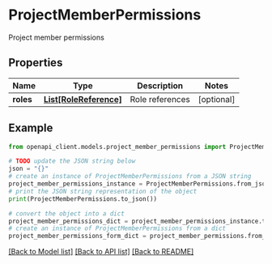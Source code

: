 # ProjectMemberPermissions

Project member permissions

## Properties

Name | Type | Description | Notes
------------ | ------------- | ------------- | -------------
**roles** | [**List[RoleReference]**](RoleReference.md) | Role references | [optional] 

## Example

```python
from openapi_client.models.project_member_permissions import ProjectMemberPermissions

# TODO update the JSON string below
json = "{}"
# create an instance of ProjectMemberPermissions from a JSON string
project_member_permissions_instance = ProjectMemberPermissions.from_json(json)
# print the JSON string representation of the object
print(ProjectMemberPermissions.to_json())

# convert the object into a dict
project_member_permissions_dict = project_member_permissions_instance.to_dict()
# create an instance of ProjectMemberPermissions from a dict
project_member_permissions_form_dict = project_member_permissions.from_dict(project_member_permissions_dict)
```
[[Back to Model list]](../README.md#documentation-for-models) [[Back to API list]](../README.md#documentation-for-api-endpoints) [[Back to README]](../README.md)


